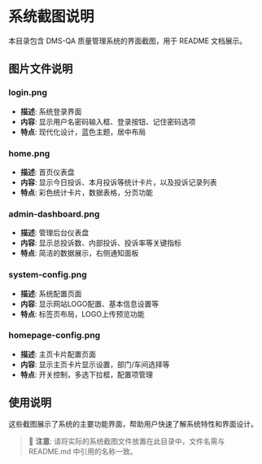 # 系统截图说明

本目录包含 DMS-QA 质量管理系统的界面截图，用于 README 文档展示。

## 图片文件说明

### login.png
- **描述**: 系统登录界面
- **内容**: 显示用户名密码输入框、登录按钮、记住密码选项
- **特点**: 现代化设计，蓝色主题，居中布局

### home.png  
- **描述**: 首页仪表盘
- **内容**: 显示今日投诉、本月投诉等统计卡片，以及投诉记录列表
- **特点**: 彩色统计卡片，数据表格，分页功能

### admin-dashboard.png
- **描述**: 管理后台仪表盘
- **内容**: 显示总投诉数、内部投诉、投诉率等关键指标
- **特点**: 简洁的数据展示，右侧通知面板

### system-config.png
- **描述**: 系统配置页面
- **内容**: 显示网站LOGO配置、基本信息设置等
- **特点**: 标签页布局，LOGO上传预览功能

### homepage-config.png
- **描述**: 主页卡片配置页面
- **内容**: 显示主页卡片显示设置，部门/车间选择等
- **特点**: 开关控制，多选下拉框，配置项管理

## 使用说明

这些截图展示了系统的主要功能界面，帮助用户快速了解系统特性和界面设计。

> 📝 **注意**: 请将实际的系统截图文件放置在此目录中，文件名需与 README.md 中引用的名称一致。
